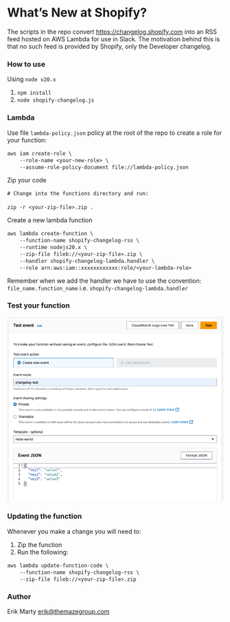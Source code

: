 # What’s New at Shopify?

The scripts in the repo convert https://changelog.shopify.com into an RSS feed hosted on AWS Lambda for use in Slack. The motivation behind this is that no such feed is provided by Shopify, only the Developer changelog.

### How to use

Using `node v20.x`

1. `npm install`
1. `node shopify-changelog.js`

### Lambda

 Use file `lambda-policy.json` policy at the root of the repo to create a role for your function:

```
aws iam create-role \
    --role-name <your-new-role> \
    --assume-role-policy-document file://lambda-policy.json
```

Zip your code

```
# Change into the functions directory and run:

zip -r <your-zip-file>.zip .
```

Create a new lambda function

```
aws lambda create-function \
    --function-name shopify-changelog-rss \
    --runtime nodejs20.x \
    --zip-file fileb://<your-zip-file>.zip \
    --handler shopify-changelog-lambda.handler \
    --role arn:aws:iam::xxxxxxxxxxxx:role/<your-lambda-role>
```

Remember when we add the handler we have to use the convention: `file_name.function_name` i.e. `shopify-changelog-lambda.handler`

### Test your function

![test-your-lambda](img/lambda-test.jpg)


### Updating the function

Whenever you make a change you will need to:

1. Zip the function
1. Run the following:

```
aws lambda update-function-code \
    --function-name shopify-changelog-rss \
    --zip-file fileb://<your-zip-file>.zip
```

### Author

Erik Marty <erik@themazegroup.com>
